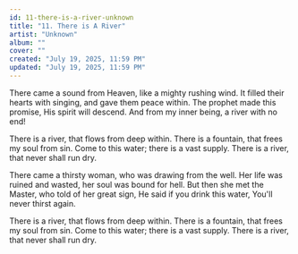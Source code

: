 ```yaml
---
id: 11-there-is-a-river-unknown
title: "11. There is A River"
artist: "Unknown"
album: ""
cover: ""
created: "July 19, 2025, 11:59 PM"
updated: "July 19, 2025, 11:59 PM"
---
```


There came a sound from Heaven, like a mighty rushing wind. It filled their hearts with singing, and gave them peace within. The prophet made this promise, His spirit will descend. And from my inner being, a river with no end!

There is a river, that flows from deep within. There is a fountain, that frees my soul from sin. Come to this water; there is a vast supply. There is a river, that never shall run dry. 

There came a thirsty woman, who was drawing from the well. Her life was ruined and wasted, her soul was bound for hell. But then she met the Master, who told of her great sign, He said if you drink this water, You'll never thirst again. 

There is a river, that flows from deep within. There is a fountain, that frees my soul from sin. Come to this water; there is a vast supply. There is a river, that never shall run dry. 